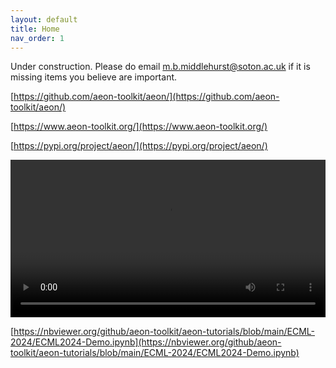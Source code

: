 ```yaml
---
layout: default
title: Home
nav_order: 1
---
```


Under construction. Please do email m.b.middlehurst@soton.ac.uk if it is missing items you believe are important.

[https://github.com/aeon-toolkit/aeon/](https://github.com/aeon-toolkit/aeon/)

[https://www.aeon-toolkit.org/](https://www.aeon-toolkit.org/)

[https://pypi.org/project/aeon/](https://pypi.org/project/aeon/)

<video onloadstart="this.volume=0.5" src="ECML2024-Demo.mp4" width="100%" controls></video>

[https://nbviewer.org/github/aeon-toolkit/aeon-tutorials/blob/main/ECML-2024/ECML2024-Demo.ipynb](https://nbviewer.org/github/aeon-toolkit/aeon-tutorials/blob/main/ECML-2024/ECML2024-Demo.ipynb)
